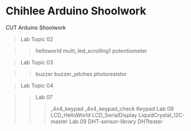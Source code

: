 # Chihlee Arduino Shoolwork
CUT Arduino Shoolwork

>Lab Topic 02

>> helloworld
>> multi_led_scrolling1
>> potentiometer

>Lab Topic 03

>>buzzer
>>buzzer_pitches
>>photoresistor

>Lab Topic 04

>>Lab 07
>>>_4x4_keypad
>>>_4x4_keypad_check
>>>Keypad
>>Lab 08
>>>LCD_HelloWorld
>>>LCD_SerialDisplay
>>>LiquidCrystal_I2C-master
>>Lab 09
>>>DHT-sensor-library
>>>DHTtester
